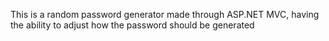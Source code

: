 This is a random password generator made through ASP.NET MVC, having the ability to adjust how the password should be generated
